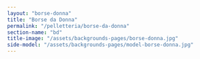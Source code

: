 ```yaml
---
layout: "borse-donna"
title: "Borse da Donna"
permalink: "/pelletteria/borse-da-donna"
section-name: "bd"
title-image: "/assets/backgrounds-pages/borse-donna.jpg"
side-model: "/assets/backgrounds-pages/model-borse-donna.jpg"
---
```

